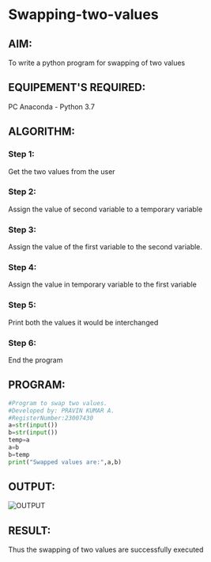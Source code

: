 # Swapping-two-values
## AIM:
To write a python program for swapping of two values
## EQUIPEMENT'S REQUIRED: 
PC
Anaconda - Python 3.7
## ALGORITHM: 
### Step 1:
Get the two values from the user
### Step 2: 
Assign the value of second variable to a temporary variable 
### Step 3: 
Assign the value of the first variable to the second variable.
### Step 4:  
Assign the value in temporary variable to the first variable
### Step 5: 
Print both the values it would be interchanged
### Step 6: 
End the program
## PROGRAM:
```python
#Program to swap two values.
#Developed by: PRAVIN KUMAR A.
#RegisterNumber:23007430
a=str(input())
b=str(input())
temp=a
a=b
b=temp
print("Swapped values are:",a,b)
```
## OUTPUT:
![OUTPUT](https://github.com/RAVENPRAVIN/Swapping-two-values/assets/146820534/3307a4f2-1799-4f4f-bc28-3efba2a9c992)

## RESULT:
Thus the swapping of two values are successfully executed



